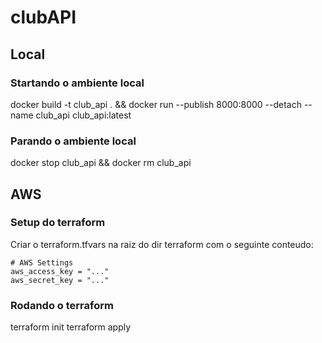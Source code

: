 # clubAPI

## Local
### Startando o ambiente local
docker build -t club_api . && docker run --publish 8000:8000 --detach --name club_api club_api:latest
### Parando o ambiente local
docker stop club_api && docker rm club_api

## AWS

### Setup do terraform
Criar o terraform.tfvars na raiz do dir terraform com o seguinte conteudo:

```
# AWS Settings
aws_access_key = "..."
aws_secret_key = "..."
```

### Rodando o terraform
terraform init
terraform apply